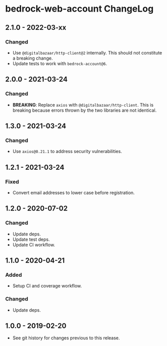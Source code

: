 # bedrock-web-account ChangeLog

## 2.1.0 - 2022-03-xx

### Changed
- Use `@digitalbazaar/http-client@2` internally. This should not constitute
  a breaking change.
- Update tests to work with `bedrock-account@6`.

## 2.0.0 - 2021-03-24

### Changed
- **BREAKING**: Replace `axios` with `@digitalbazaar/http-client`. This is
  breaking because errors thrown by the two libraries are not identical.

## 1.3.0 - 2021-03-24

### Changed
- Use `axios@0.21.1` to address security vulnerabilities.

## 1.2.1 - 2021-03-24

### Fixed
- Convert email addresses to lower case before registration.

## 1.2.0 - 2020-07-02

### Changed
- Update deps.
- Update test deps.
- Update CI workflow.

## 1.1.0 - 2020-04-21

### Added
- Setup CI and coverage workflow.

### Changed
- Update deps.

## 1.0.0 - 2019-02-20
- See git history for changes previous to this release.
